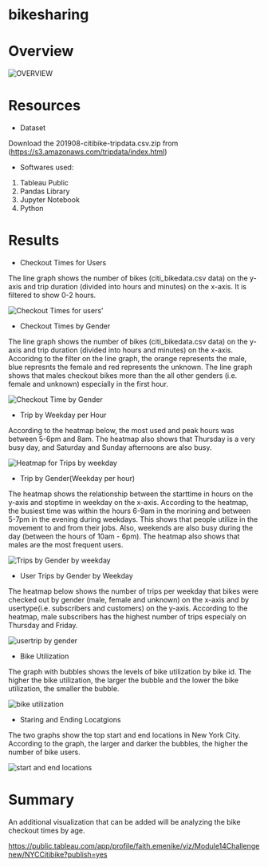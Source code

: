 # bikesharing
# Overview


![OVERVIEW](https://user-images.githubusercontent.com/104453593/184251725-ff2fa9ee-4826-48dd-84c1-4d4e917454cf.PNG)


# Resources
* Dataset
 
 Download the 201908-citibike-tripdata.csv.zip from (https://s3.amazonaws.com/tripdata/index.html)
 
* Softwares used:
1) Tableau Public
2) Pandas Library
3) Jupyter Notebook
4) Python

# Results
* Checkout Times for Users

The line graph shows the number of bikes (citi_bikedata.csv data) on the y-axis and trip duration (divided into hours and minutes) on the x-axis. It is filtered to show 0-2 hours.

![Checkout Times for users'](https://user-images.githubusercontent.com/104453593/184048587-f1f4462d-f1a2-4909-9d21-e52b1d1fa1a7.PNG)

* Checkout Times by Gender

The line graph shows the number of bikes (citi_bikedata.csv data) on the y-axis and trip duration (divided into hours and minutes) on the x-axis. Accoridng to the filter on the line graph, the orange represents the male, blue represnts the female and red represents the unknown. The line graph shows that males checkout bikes more than the all other genders (i.e. female and unknown) especially in the first hour.

![Checkout Time by Gender](https://user-images.githubusercontent.com/104453593/184065252-0ebc482b-80a6-426c-9b46-0ab4da8e5063.PNG)

* Trip by Weekday per Hour

According to the heatmap below, the most used and peak hours was between 5-6pm and 8am. The heatmap also shows that Thursday is a very busy day, and Saturday and Sunday afternoons are also busy.

![Heatmap for Trips by weekday](https://user-images.githubusercontent.com/104453593/184047397-4eabed57-2e8e-4ce2-8b98-cec267894e36.PNG)

* Trip by Gender(Weekday per hour)

The heatmap shows the relationship between the starttime in hours on the y-axis and stoptime in weekday on the x-axis. According to the heatmap, the busiest time was within the hours 6-9am in the morining and between 5-7pm in the evening during weekdays. This shows that people utilize in the movement to and from their jobs. Also, weekends are also busy during the day (between the hours of 10am - 6pm). The heatmap also shows that males are the most frequent users.

![Trips by Gender by weekday](https://user-images.githubusercontent.com/104453593/184067310-86bad445-109b-40c5-b549-d7a6026c31bd.PNG)

* User Trips by Gender by Weekday

The heatmap below shows the number of trips per weekday that bikes were checked out by gender (male, female and unknown) on the x-axis and by usertype(i.e. subscribers and customers) on the y-axis. According to the heatmap, male subscribers has the highest number of trips especialy on Thursday and Friday.

![usertrip by gender](https://user-images.githubusercontent.com/104453593/184068265-d021c7a5-3229-42e3-951e-b64660d8d772.PNG)


* Bike Utilization

The graph with bubbles shows the levels of bike utilization by bike id. The higher the bike utilization, the larger the bubble and the lower the  bike utilization, the smaller the bubble.

![bike utilization](https://user-images.githubusercontent.com/104453593/184245033-1406e84e-63d9-41bd-b80e-2e1a1f84ca6a.PNG)


* Staring and Ending Locatgions

The two graphs show the top start and end locations in New York City. According to the graph, the larger and darker the bubbles, the higher the number of bike users.

![start and end locations](https://user-images.githubusercontent.com/104453593/184068902-5ad80b20-4469-4fad-80b6-6bc03085af76.PNG)

# Summary
An additional visualization that can be added will be analyzing the bike checkout times by age.

https://public.tableau.com/app/profile/faith.emenike/viz/Module14Challengenew/NYCCitibike?publish=yes
